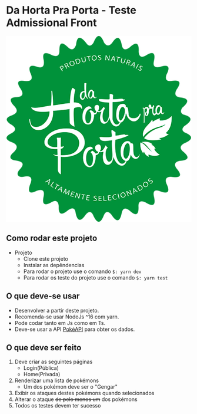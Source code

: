 # Da Horta Pra Porta - Teste Admissional Front

<div style="text-align:center">  
<img  src="./assets/base.png" alt="Sublime's custom image"/>
</div>

## Como rodar este projeto
- Projeto 
    - Clone este projeto
    - Instalar as depêndencias
    - Para rodar o projeto use o comando `$: yarn dev`
    - Para rodar os teste do projeto use o comando `$: yarn test`

## O que deve-se usar
- Desenvolver a partir deste projeto.
- Recomenda-se usar NodeJs ^16 com yarn.
- Pode codar tanto em Js como em Ts.
- Deve-se usar a API [PokéAPI](https://pokeapi.co/ "Api de pokémon") para obter os dados.

## O que deve ser feito

1. Deve criar as seguintes páginas
  	- Login(Pública)
  	- Home(Privada)
2. Renderizar uma lista de pokémons 
	- Um dos pokémon deve ser o "Gengar"
3. Exibir os ataques destes pokémons quando selecionados
4. Alterar o ataque ~~de pelo menos um~~ dos pokémons
5. Todos os testes devem ter sucesso 